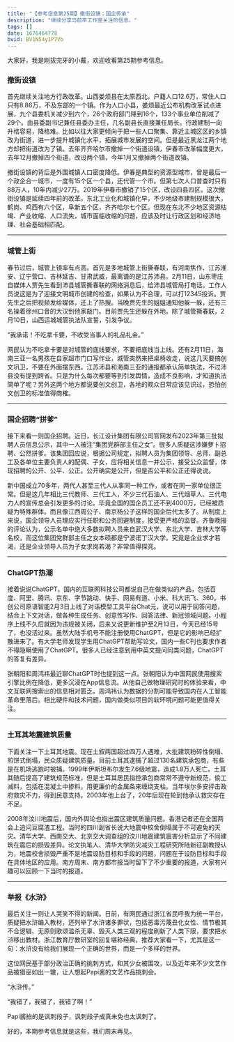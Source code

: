 ```yaml
---
title: "【参考信息第25期】撤街设镇；国企传承"
description: "继续分享马前卒工作室关注的信息。"
tags: []
date: 1676464778
bvid: BV1N54y1P7Vb
---
```

大家好，我是刚拔完牙的小戴，欢迎收看第25期参考信息。

### 撤街设镇

首先继续关注地方行政改革。山西娄烦县在太原西北，户籍人口12.6万，常住人口只有8.86万，不及东部的一个镇。作为人口小县，娄烦最近公布机构改革试点进展，九个县委机关减少到六个，26个政府部门降到16个，133个事业单位削减了29个。由县委副书记兼任县委办主任，几名副县长直接兼任局长。行政建制一向升格容易，降格难。比如以往大家更倾向于把一些人口聚集、靠近主城区区的乡镇改为街道，进一步提升城镇化水平，拓展城市发展的空间。但是最近黑龙江两个地方却把街道改为了镇。去年齐齐哈尔市撤掉一个街道设镇，伊春市改革幅度更大，去年12月撤掉四个街道，改设两个镇，今年1月又撤掉两个街道改镇。

撤街设镇的背后是外围城镇人口密度降低。伊春是典型的资源型城市，曾是最后一个政企合一城市，一度有15个区一个县，还代管一个市。但第七次人口普查时只有88万人，10年内减少27万。2019年伊春市撤销了15个区，改设四县四区。这次撤街设镇是延续四年前的改革。东北工业化和城镇化早，不少地级市建制规模很大，鹤岗、鸡西有六个区，阜新五个区，齐齐哈尔七个区。但现在东北不少地区资源枯竭、产业收缩、人口流失，城市面临收缩的问题，应该及时让行政区划和经济地理、社会基础相匹配。

---

### 城管上街

春节过后，城管上镜率有点高。首先是多地城管上街撕春联，有河南焦作、江苏淮安、辽宁营口、吉林延吉、甘肃武威，最离谱的是江苏沛县。2月11日，山东枣庄自媒体人贾先生看到沛县城管撕春联的网络消息后，给沛县城管局打电话。工作人员说这是为了迎接文明城市创建的检查，如果认为不合理，可以打12345投诉。贾先生之后把视频发给媒体，还上了热搜。当晚贾先生的姐姐通知他躲一躲，还有三名操着徐州口音的大汉到他家敲门。目前贾先生还躲在外地。除了城管撕春联，2月10日，山西运城城管执法队宣誓，引发争议。

“我承诺！不吃拿卡要，不收受当事人的礼品礼金。”

网民认为不吃拿卡要是对城管的底线要求，不要把底线当上线。还有2月11日，海南三亚一名男孩在自家超市门口写作业，城管突然来把桌椅收走，说这几天要搞创文巩卫，不要在外面摆东西。江苏沛县和海南三亚的通报都承认简单执法，不过沛县没有提到跨省。只是为什么每次都要等到引发舆情，造成不良影响，才知道执法简单了呢？另外这两个地方都说要创文创卫，各地的观众日常应该见识过，恐怕创文创卫的标准值得商榷。

---

### 国企招聘“拼爹”

接下来看一则国企招聘。近日，长江设计集团有限公司官网发布2023年第三批拟聘人员信息公示，其中一人被注“集团党群部主任之女”。很多人质疑这涉嫌萝卜招聘、公然拼爹。该集团回应说，根据公司规定，拟聘人员为集团领导、总师、副总工及各单位主要负责人的配偶、子女，应将相关信息一并公示，接受公众监督，体现招聘的公开、公平、公正。公开确实是公开，但是否公平和公正还得说说。

新中国成立70多年，两代人甚至三代人从事同一种工作，或者在同一家单位很正常。但是这几年相比三代教师、三代工人，不少三代石油人、三代烟草人、三代电力人的宣传总会引发更多的讨论。毕竟全国的国企员工还不到4000万，已经被质疑为特殊群体。而且像江西周公子、南京杨公子这样的国企后代太多了。从制度上来说，国企领导人员理应实行任职和公务回避制度，接受更严格的监督。齐鲁晚报的评论认为，公示名单中绝大多数拟聘人员来自武汉大学、东北大学、吉林大学等名校，而这位集团党群部主任之女本硕都是宁波诺丁汉大学。究竟是企业求才若渴，还是企业领导人员为子女求岗若渴？非常值得探究。

---

### ChatGPT热潮

接着说说ChatGPT。国内的互联网科技公司都说自己在做类似的产品，包括百度、阿里、腾讯、京东、字节跳动、快手、网易有道、小米、科大讯飞、360。书创公司原语智能2月3日上线了对话模型工具平台Chat元，说可以用于回答问题，结合上下文对话，做各种生成任务、创意性写作、回答法律、新冠领域问题。小程序上线不久后就因为违规被关闭，后来又说更新维护至2月13日，今天已经15号了，也没活过来。虽然大陆手机号不能注册使用ChatGPT，但是它的影响已经扩散进来了。有大学老师发现学生用ChatGPT帮助写论文，国内一些C刊也要求作者不得隐瞒使用了ChatGPT。很多人已经注意到用中英文提问同类问题，ChatGPT的答复有差异。

张朝阳和周鸿祎最近聊ChatGPT时也提到这一点。张朝阳认为中国网民使用搜索引擎比例在降低，更多沉浸在App信息流。从他自己做物理研究时的体验来看，中文互联网搜索出的信息相对匮乏。周鸿祎认为数据的分割可能导致国内在人工智能革命里落后。相比硬件和技术问题，国内做类似项目的软环境问题可能更值得关注。

---

### 土耳其地震建筑质量

下面关注一下土耳其地震。现在土叙两国超过四万人遇难，大批建筑粉碎性倒塌、煎饼式倒塌，民众质疑建筑质量。目前土耳其逮捕了超过130名建筑承包商，有些是在机场逃跑时被捕。1999年伊斯坦布尔发生7.6级地震，造成1.8万人死亡。土耳其随后提高了建筑规范标准，但是土耳其居民指控承包商常常不遵守新规范，偷工减料，包括在混凝土中掺料，用更廉价的金属条来缠绕支柱。当年埃尔多安抨击政府救灾不力，得到民意支持。2003年他上台了，20年后现在轮到他承认救灾存在不足。

2008年汶川地震后，国内外舆论也指出震区建筑质量问题。香港记者还在全国两会上追问豆腐渣工程。当时的四川副省长说大地震中校舍倒塌属于不可避免的天灾。清华大学、西南交大、北京交大调查组的汶川地震建筑震害分析显示了不同建筑在震后的损毁差异。论文执笔人、清华大学防灾减灾工程研究所陆新征副教授认为，地震校舍损毁严重不是地震设防目标和手段的问题，问题在于设防目标和手段在具体地区的应用。南方周末、南方都市报当时留下了不少重要的报道，大家有兴趣可以回顾一下当时的报道。

---

### 举报《水浒》

最后关注一则让人哭笑不得的新闻。日前，有网民通过浙江省民呼我为统一平台，质疑把水浒编入教材，还列举了水浒诸多罪状，包括恶毒污蔑丑化女性、情节极其不合逻辑、无原则歌颂滥杀无辜、毁灭人类三观的程度刷新了人类下限，要求把水浒移出教材。浙江教育厅教研室的回复堪称经典，推荐大家看一下，尤其是这一句：水浒没有给我们展现一个正确的世界，而是一个多样的世界。

这位网民基于部分政治正确的挑刺方式，和其少女被围攻，以及近年来不少文艺作品被猎巫如出一辙，让人想起Papi酱的文艺作品挑刺会。

“水浒传。”

“我错了，我错了，我错了啊！”

Papi酱拍的是讽刺段子，讽刺段子成真未免也太讽刺了。

好的，本期参考信息就是这些，我们周末再见。


